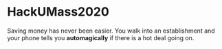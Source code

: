 # HackUMass2020
Saving money has never been easier. You walk into an establishment and your phone tells you **automagically** if there is a hot deal going on. 
